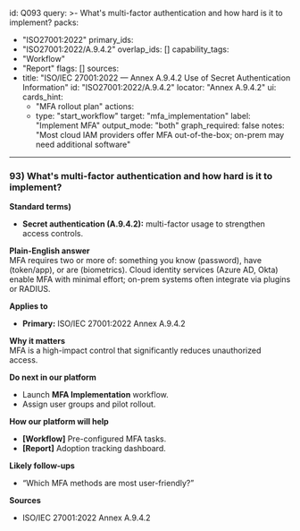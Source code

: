 id: Q093
query: >-
  What's multi-factor authentication and how hard is it to implement?
packs:
  - "ISO27001:2022"
primary_ids:
  - "ISO27001:2022/A.9.4.2"
overlap_ids: []
capability_tags:
  - "Workflow"
  - "Report"
flags: []
sources:
  - title: "ISO/IEC 27001:2022 — Annex A.9.4.2 Use of Secret Authentication Information"
    id: "ISO27001:2022/A.9.4.2"
    locator: "Annex A.9.4.2"
ui:
  cards_hint:
    - "MFA rollout plan"
  actions:
    - type: "start_workflow"
      target: "mfa_implementation"
      label: "Implement MFA"
output_mode: "both"
graph_required: false
notes: "Most cloud IAM providers offer MFA out-of-the-box; on-prem may need additional software"
---
### 93) What's multi-factor authentication and how hard is it to implement?

**Standard terms)**  
- **Secret authentication (A.9.4.2):** multi-factor usage to strengthen access controls.

**Plain-English answer**  
MFA requires two or more of: something you know (password), have (token/app), or are (biometrics). Cloud identity services (Azure AD, Okta) enable MFA with minimal effort; on-prem systems often integrate via plugins or RADIUS.

**Applies to**  
- **Primary:** ISO/IEC 27001:2022 Annex A.9.4.2

**Why it matters**  
MFA is a high-impact control that significantly reduces unauthorized access.

**Do next in our platform**  
- Launch **MFA Implementation** workflow.  
- Assign user groups and pilot rollout.

**How our platform will help**  
- **[Workflow]** Pre-configured MFA tasks.  
- **[Report]** Adoption tracking dashboard.

**Likely follow-ups**  
- “Which MFA methods are most user-friendly?”  

**Sources**  
- ISO/IEC 27001:2022 Annex A.9.4.2
